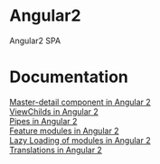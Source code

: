 # Angular2
Angular2 SPA

# Documentation

<a href="https://mirkomaggioni.com/2017/01/01/master-detail-component-in-angular-2/">Master-detail component in Angular 2</a><br/>
<a href="https://mirkomaggioni.com/2017/01/14/viewchilds-in-angular2/">ViewChilds in Angular 2</a><br/>
<a href="https://mirkomaggioni.com/2017/01/28/pipes-in-angular-2/">Pipes in Angular 2</a><br/>
<a href="https://mirkomaggioni.com/2017/02/12/feature-modules-in-angular-2/">Feature modules in Angular 2</a><br/>
<a href="https://mirkomaggioni.com/2017/02/25/lazy-loading-of-modules-in-angular-2/">Lazy Loading of modules in Angular 2</a><br/>
<a href="https://mirkomaggioni.com/2017/03/18/translations-in-angular-2/">Translations in Angular 2</a>

